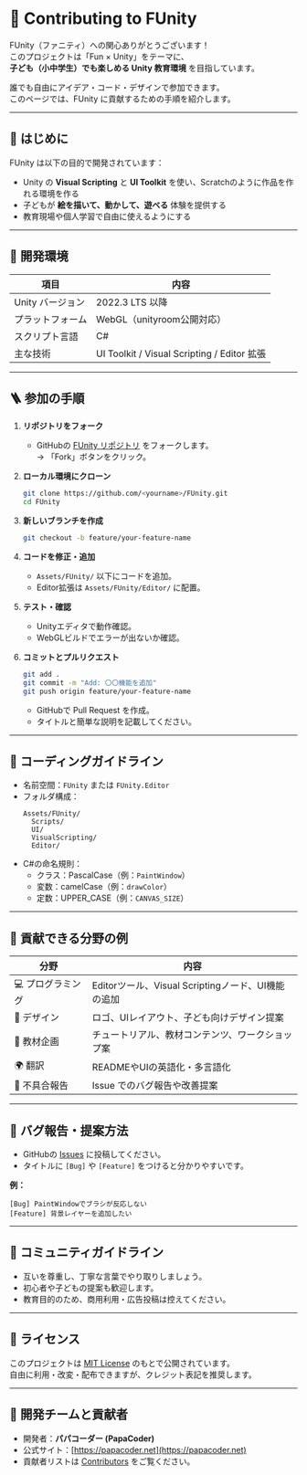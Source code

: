 # 🤝 Contributing to FUnity

FUnity（ファニティ）への関心ありがとうございます！  
このプロジェクトは「Fun × Unity」をテーマに、  
**子ども（小中学生）でも楽しめる Unity 教育環境** を目指しています。

誰でも自由にアイデア・コード・デザインで参加できます。  
このページでは、FUnity に貢献するための手順を紹介します。

---

## 🚀 はじめに

FUnity は以下の目的で開発されています：

- Unity の **Visual Scripting** と **UI Toolkit** を使い、Scratchのように作品を作れる環境を作る  
- 子どもが **絵を描いて、動かして、遊べる** 体験を提供する  
- 教育現場や個人学習で自由に使えるようにする  

---

## 🧰 開発環境

| 項目 | 内容 |
|------|------|
| Unity バージョン | 2022.3 LTS 以降 |
| プラットフォーム | WebGL（unityroom公開対応） |
| スクリプト言語 | C# |
| 主な技術 | UI Toolkit / Visual Scripting / Editor 拡張 |

---

## 🪜 参加の手順

1. **リポジトリをフォーク**
   - GitHubの [FUnity リポジトリ](https://github.com/oco777/FUnity) をフォークします。  
     → 「Fork」ボタンをクリック。

2. **ローカル環境にクローン**
   ```bash
   git clone https://github.com/<yourname>/FUnity.git
   cd FUnity
   ```

3. **新しいブランチを作成**
   ```bash
   git checkout -b feature/your-feature-name
   ```

4. **コードを修正・追加**
   - `Assets/FUnity/` 以下にコードを追加。  
   - Editor拡張は `Assets/FUnity/Editor/` に配置。

5. **テスト・確認**
   - Unityエディタで動作確認。  
   - WebGLビルドでエラーが出ないか確認。

6. **コミットとプルリクエスト**
   ```bash
   git add .
   git commit -m "Add: 〇〇機能を追加"
   git push origin feature/your-feature-name
   ```
   - GitHubで Pull Request を作成。  
   - タイトルと簡単な説明を記載してください。

---

## 🧩 コーディングガイドライン

- 名前空間：`FUnity` または `FUnity.Editor`
- フォルダ構成：
  ```
  Assets/FUnity/
    Scripts/
    UI/
    VisualScripting/
    Editor/
  ```
- C#の命名規則：
  - クラス：PascalCase（例：`PaintWindow`）  
  - 変数：camelCase（例：`drawColor`）  
  - 定数：UPPER_CASE（例：`CANVAS_SIZE`）

---

## 🎨 貢献できる分野の例

| 分野 | 内容 |
|------|------|
| 💻 プログラミング | Editorツール、Visual Scriptingノード、UI機能の追加 |
| 🎨 デザイン | ロゴ、UIレイアウト、子ども向けデザイン提案 |
| 🧠 教材企画 | チュートリアル、教材コンテンツ、ワークショップ案 |
| 🌍 翻訳 | READMEやUIの英語化・多言語化 |
| 🧩 不具合報告 | Issue でのバグ報告や改善提案 |

---

## 🐛 バグ報告・提案方法

- GitHubの [Issues](https://github.com/oco777/FUnity/issues) に投稿してください。  
- タイトルに `[Bug]` や `[Feature]` をつけると分かりやすいです。

**例：**
```
[Bug] PaintWindowでブラシが反応しない
[Feature] 背景レイヤーを追加したい
```

---

## 💬 コミュニティガイドライン

- 互いを尊重し、丁寧な言葉でやり取りしましょう。  
- 初心者や子どもの提案も歓迎します。  
- 教育目的のため、商用利用・広告投稿は控えてください。

---

## 📜 ライセンス

このプロジェクトは [MIT License](./LICENSE) のもとで公開されています。  
自由に利用・改変・配布できますが、クレジット表記を推奨します。

---

## 🙌 開発チームと貢献者

- 開発者：**パパコーダー (PapaCoder)**  
- 公式サイト：[https://papacoder.net](https://papacoder.net)  
- 貢献者リストは [Contributors](https://github.com/oco777/FUnity/graphs/contributors) をご覧ください。
